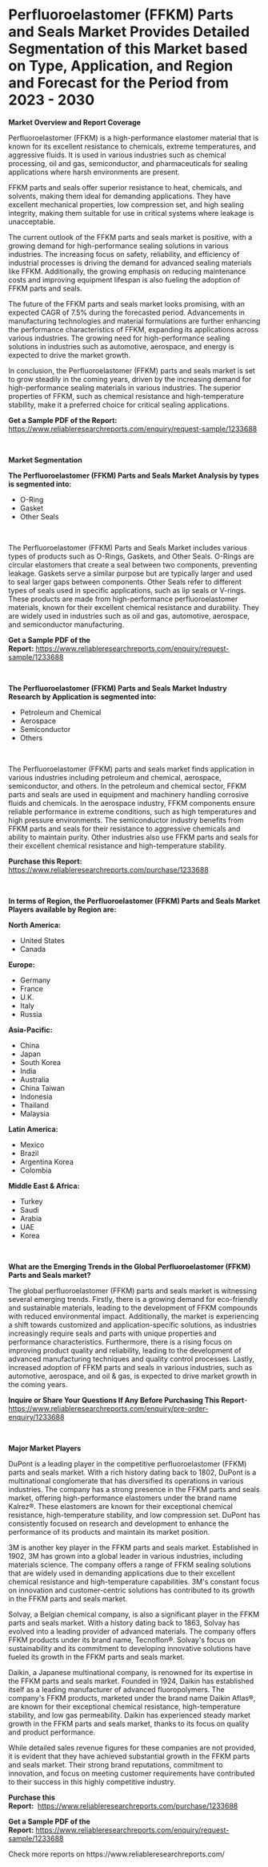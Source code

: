 <p><h1>Perfluoroelastomer (FFKM) Parts and Seals Market Provides Detailed Segmentation of this Market based on Type, Application, and Region and Forecast for the Period from 2023 - 2030</h1></p><p><strong>Market Overview and Report Coverage</strong></p>
<p><p>Perfluoroelastomer (FFKM) is a high-performance elastomer material that is known for its excellent resistance to chemicals, extreme temperatures, and aggressive fluids. It is used in various industries such as chemical processing, oil and gas, semiconductor, and pharmaceuticals for sealing applications where harsh environments are present.</p><p>FFKM parts and seals offer superior resistance to heat, chemicals, and solvents, making them ideal for demanding applications. They have excellent mechanical properties, low compression set, and high sealing integrity, making them suitable for use in critical systems where leakage is unacceptable.</p><p>The current outlook of the FFKM parts and seals market is positive, with a growing demand for high-performance sealing solutions in various industries. The increasing focus on safety, reliability, and efficiency of industrial processes is driving the demand for advanced sealing materials like FFKM. Additionally, the growing emphasis on reducing maintenance costs and improving equipment lifespan is also fueling the adoption of FFKM parts and seals.</p><p>The future of the FFKM parts and seals market looks promising, with an expected CAGR of 7.5% during the forecasted period. Advancements in manufacturing technologies and material formulations are further enhancing the performance characteristics of FFKM, expanding its applications across various industries. The growing need for high-performance sealing solutions in industries such as automotive, aerospace, and energy is expected to drive the market growth.</p><p>In conclusion, the Perfluoroelastomer (FFKM) parts and seals market is set to grow steadily in the coming years, driven by the increasing demand for high-performance sealing materials in various industries. The superior properties of FFKM, such as chemical resistance and high-temperature stability, make it a preferred choice for critical sealing applications.</p></p>
<p><strong>Get a Sample PDF of the Report:</strong> <a href="https://www.reliableresearchreports.com/enquiry/request-sample/1233688">https://www.reliableresearchreports.com/enquiry/request-sample/1233688</a></p>
<p>&nbsp;</p>
<p><strong>Market Segmentation</strong></p>
<p><strong>The Perfluoroelastomer (FFKM) Parts and Seals Market Analysis by types is segmented into:</strong></p>
<p><ul><li>O-Ring</li><li>Gasket</li><li>Other Seals</li></ul></p>
<p>&nbsp;</p>
<p><p>The Perfluoroelastomer (FFKM) Parts and Seals Market includes various types of products such as O-Rings, Gaskets, and Other Seals. O-Rings are circular elastomers that create a seal between two components, preventing leakage. Gaskets serve a similar purpose but are typically larger and used to seal larger gaps between components. Other Seals refer to different types of seals used in specific applications, such as lip seals or V-rings. These products are made from high-performance perfluoroelastomer materials, known for their excellent chemical resistance and durability. They are widely used in industries such as oil and gas, automotive, aerospace, and semiconductor manufacturing.</p></p>
<p><strong>Get a Sample PDF of the Report:</strong>&nbsp;<a href="https://www.reliableresearchreports.com/enquiry/request-sample/1233688">https://www.reliableresearchreports.com/enquiry/request-sample/1233688</a></p>
<p>&nbsp;</p>
<p><strong>The Perfluoroelastomer (FFKM) Parts and Seals Market Industry Research by Application is segmented into:</strong></p>
<p><ul><li>Petroleum and Chemical</li><li>Aerospace</li><li>Semiconductor</li><li>Others</li></ul></p>
<p>&nbsp;</p>
<p><p>The Perfluoroelastomer (FFKM) parts and seals market finds application in various industries including petroleum and chemical, aerospace, semiconductor, and others. In the petroleum and chemical sector, FFKM parts and seals are used in equipment and machinery handling corrosive fluids and chemicals. In the aerospace industry, FFKM components ensure reliable performance in extreme conditions, such as high temperatures and high pressure environments. The semiconductor industry benefits from FFKM parts and seals for their resistance to aggressive chemicals and ability to maintain purity. Other industries also use FFKM parts and seals for their excellent chemical resistance and high-temperature stability.</p></p>
<p><strong>Purchase this Report:</strong>&nbsp; <a href="https://www.reliableresearchreports.com/purchase/1233688">https://www.reliableresearchreports.com/purchase/1233688</a></p>
<p>&nbsp;</p>
<p><strong>In terms of Region, the Perfluoroelastomer (FFKM) Parts and Seals Market Players available by Region are:</strong></p>
<p>
    <p> <strong> North America: </strong>
        <ul>
            <li>United States</li>
            <li>Canada</li>
        </ul>
        </p> 
    <p> <strong> Europe: </strong>
        <ul>
            <li>Germany</li>
            <li>France</li>
            <li>U.K.</li>
            <li>Italy</li>
            <li>Russia</li>
        </ul>
        </p> 
    <p> <strong> Asia-Pacific: </strong>
        <ul>
            <li>China</li>
            <li>Japan</li>
            <li>South Korea</li>
            <li>India</li>
            <li>Australia</li>
            <li>China Taiwan</li>
            <li>Indonesia</li>
            <li>Thailand</li>
            <li>Malaysia</li>
        </ul>
        </p> 
    <p> <strong> Latin America: </strong>
        <ul>
            <li>Mexico</li>
            <li>Brazil</li>
            <li>Argentina Korea</li>
            <li>Colombia</li>
        </ul>
        </p> 
    <p> <strong> Middle East & Africa: </strong>
        <ul>
            <li>Turkey</li>
            <li>Saudi</li>
            <li>Arabia</li>
            <li>UAE</li>
            <li>Korea</li>
        </ul>
    </p>
    </p>
<p>&nbsp;</p>
<p><strong>What are the Emerging Trends in the Global Perfluoroelastomer (FFKM) Parts and Seals market?</strong></p>
<p><p>The global perfluoroelastomer (FFKM) parts and seals market is witnessing several emerging trends. Firstly, there is a growing demand for eco-friendly and sustainable materials, leading to the development of FFKM compounds with reduced environmental impact. Additionally, the market is experiencing a shift towards customized and application-specific solutions, as industries increasingly require seals and parts with unique properties and performance characteristics. Furthermore, there is a rising focus on improving product quality and reliability, leading to the development of advanced manufacturing techniques and quality control processes. Lastly, increased adoption of FFKM parts and seals in various industries, such as automotive, aerospace, and oil & gas, is expected to drive market growth in the coming years.</p></p>
<p><strong>Inquire or Share Your Questions If Any Before Purchasing This Report</strong>- <a href="https://www.reliableresearchreports.com/enquiry/pre-order-enquiry/1233688">https://www.reliableresearchreports.com/enquiry/pre-order-enquiry/1233688</a></p>
<p>&nbsp;</p>
<p><strong>Major Market Players</strong></p>
<p><p>DuPont is a leading player in the competitive perfluoroelastomer (FFKM) parts and seals market. With a rich history dating back to 1802, DuPont is a multinational conglomerate that has diversified its operations in various industries. The company has a strong presence in the FFKM parts and seals market, offering high-performance elastomers under the brand name Kalrez®. These elastomers are known for their exceptional chemical resistance, high-temperature stability, and low compression set. DuPont has consistently focused on research and development to enhance the performance of its products and maintain its market position.</p><p>3M is another key player in the FFKM parts and seals market. Established in 1902, 3M has grown into a global leader in various industries, including materials science. The company offers a range of FFKM sealing solutions that are widely used in demanding applications due to their excellent chemical resistance and high-temperature capabilities. 3M's constant focus on innovation and customer-centric solutions has contributed to its growth in the FFKM parts and seals market.</p><p>Solvay, a Belgian chemical company, is also a significant player in the FFKM parts and seals market. With a history dating back to 1863, Solvay has evolved into a leading provider of advanced materials. The company offers FFKM products under its brand name, Tecnoflon®. Solvay's focus on sustainability and its commitment to developing innovative solutions have fueled its growth in the FFKM parts and seals market.</p><p>Daikin, a Japanese multinational company, is renowned for its expertise in the FFKM parts and seals market. Founded in 1924, Daikin has established itself as a leading manufacturer of advanced fluoropolymers. The company's FFKM products, marketed under the brand name Daikin Aflas®, are known for their exceptional chemical resistance, high-temperature stability, and low gas permeability. Daikin has experienced steady market growth in the FFKM parts and seals market, thanks to its focus on quality and product performance.</p><p>While detailed sales revenue figures for these companies are not provided, it is evident that they have achieved substantial growth in the FFKM parts and seals market. Their strong brand reputations, commitment to innovation, and focus on meeting customer requirements have contributed to their success in this highly competitive industry.</p></p>
<p><strong>Purchase this Report:</strong>&nbsp;&nbsp;<a href="https://www.reliableresearchreports.com/purchase/1233688">https://www.reliableresearchreports.com/purchase/1233688</a></p>
<p></p>
<p><strong>Get a Sample PDF of the Report:</strong>&nbsp;<a href="https://www.reliableresearchreports.com/enquiry/request-sample/1233688">https://www.reliableresearchreports.com/enquiry/request-sample/1233688</a></p>
<p>Check more reports on https://www.reliableresearchreports.com/</p>